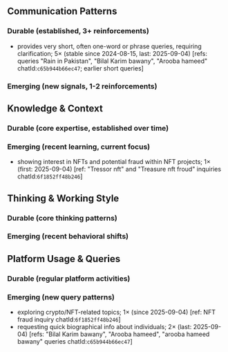 ## Communication Patterns
### Durable (established, 3+ reinforcements)
- provides very short, often one-word or phrase queries, requiring clarification; 5× (stable since 2024-08-15, last: 2025-09-04) [refs: queries "Rain in Pakistan", "Bilal Karim bawany", "Arooba hameed" chatId:`c65b944b66ec47`; earlier short queries]

### Emerging (new signals, 1-2 reinforcements)

## Knowledge & Context
### Durable (core expertise, established over time)

### Emerging (recent learning, current focus)
- showing interest in NFTs and potential fraud within NFT projects; 1× (first: 2025-09-04) [ref: "Tressor nft" and "Treasure nft froud" inquiries chatId:`6f1852ff48b246`]

## Thinking & Working Style
### Durable (core thinking patterns)

### Emerging (recent behavioral shifts)

## Platform Usage & Queries
### Durable (regular platform activities)

### Emerging (new query patterns)
- exploring crypto/NFT-related topics; 1× (since 2025-09-04) [ref: NFT fraud inquiry chatId:`6f1852ff48b246`]
- requesting quick biographical info about individuals; 2× (last: 2025-09-04) [refs: "Bilal Karim bawany", "Arooba hameed", "arooba hameed bawany" queries chatId:`c65b944b66ec47`]